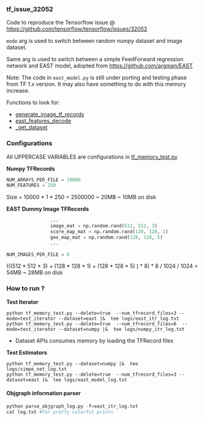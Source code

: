 ### tf_issue_32052


Code to reproduce the Tensorflow issue @ https://github.com/tensorflow/tensorflow/issues/32052

`mode` arg is used to switch between random numpy dataset and image dataset.

Same arg is used to switch between a simple FeedForward regression network and EAST model, 
adopted from https://github.com/argman/EAST

Note: The code in `east_model.py` is still under porting and testing phase from TF 1.x version.
 It may also have something to do with this memory increase.

Functions to look for:
- [generate_image_tf_records](dummy_datasets.py)
- [ east_features_decode](dummy_datasets.py)
- [_get_dataset](dummy_datasets.py)

### Configurations

All UPPERCASE VARIABLES are configurations in [tf_memory_test.py](tf_memory_test.py)

**Numpy TFRecords**

```python
NUM_ARRAYS_PER_FILE = 10000
NUM_FEATURES = 250
```

Size = 10000 * 1 * 250 = 2500000 ~ 20MB ~ 10MB on disk

**EAST Dummy Image TFRecords**

```python
                ...
                image_mat = np.random.rand(512, 512, 3)
                score_map_mat = np.random.rand(128, 128, 1)
                geo_map_mat = np.random.rand(128, 128, 5)
                ...
                
NUM_IMAGES_PER_FILE = 8
```

(((512 * 512 * 3) + (128 * 128 * 1) + (128 * 128 * 5) ) * 8) * 8 / 1024 / 1024 = 54MB ~ 28MB on disk

### How to run ?

**Test Iterator**

```
python tf_memory_test.py --delete=true  --num_tfrecord_files=3 --mode=test_iterator --dataset=east |&  tee logs/east_itr_log.txt
python tf_memory_test.py --delete=true  --num_tfrecord_files=6  --mode=test_iterator --dataset=numpy |&  tee logs/numpy_itr_log.txt

```
- Dataset APIs consumes memory by loading the TFRecord files


**Test Estimators**
```
python tf_memory_test.py --dataset=numpy |&  tee logs/simpe_net_log.txt
python tf_memory_test.py --delete=true  --num_tfrecord_files=3 --dataset=east |&  tee logs/east_model_log.txt
```


#### Objgraph information parser

```python parse_objgraph_log.py 
python parse_objgraph_log.py -f=east_itr_log.txt
cat log.txt #for pretty colorful prints
```

